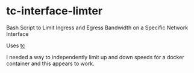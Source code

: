# tc-interface-limter
Bash Script to Limit Ingress and Egress Bandwidth on a Specific Network Interface

Uses [tc](https://www.man7.org/linux/man-pages/man8/tc.8.html)

I needed a way to independently limit up and down speeds for a docker container and this appears to work.
